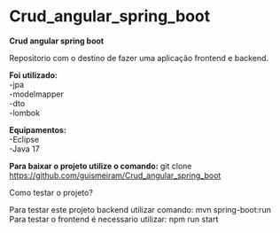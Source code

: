 # Crud_angular_spring_boot
<b>Crud angular spring boot</b>

Repositorio com o destino de fazer uma aplicação frontend e backend.

<b>Foi utilizado:</b><br>
-jpa<br>
-modelmapper<br>
-dto<br>
-lombok<br>

<b>Equipamentos:</b><br>
-Eclipse<br>
-Java 17<br>

<b>Para baixar o projeto utilize o comando:</b>
git clone https://github.com/guismeiram/Crud_angular_spring_boot

Como testar o projeto?

Para testar este projeto backend utilizar comando: mvn spring-boot:run
Para testar o frontend é necessario utilizar: npm run start
